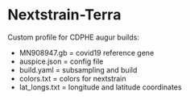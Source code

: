 # Nextstrain-Terra

Custom profile for CDPHE augur builds:
- MN908947.gb = covid19 reference gene
- auspice.json = config file
- build.yaml = subsampling and build
- colors.txt = colors for nextstrain
- lat_longs.txt = longitude and latitude coordinates


